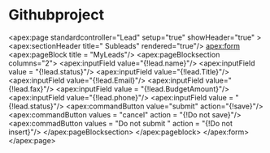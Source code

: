 # Githubproject
<apex:page standardcontroller="Lead" setup="true" showHeader="true"  >
   <apex:sectionHeader title=" Subleads" rendered="true"/>
    <apex:form>
    <apex:pageBlock title = "MyLeads"/>
       <apex:pageBlocksection columns="2">
         <apex:inputField value="{!lead.name}"/>
         <apex:inputField value = "{!lead.status}"/>
            <apex:inputField value="{!lead.Title}"/> 
              <apex:inputField value="{!lead.Email}"/>
                 <apex:inputField value="{!lead.fax}"/>
                    <apex:inputField value = "{!lead.BudgetAmount}"/>
                       <apex:inputField value="{!lead.phone}"/>
                           <apex:inputField value = "{!lead.status}"/>
                              <apex:commandButton value="submit" action="{!save}"/>
                                <apex:commandButton values = "cancel" action = "{!Do not save}"/>
                                  <apex:commadButton values = "Do not submit " action = "{!Do not insert}"/>
             </apex:pageBlocksection>
         </apex:pageblock>
   </apex:form>
</apex:page>
